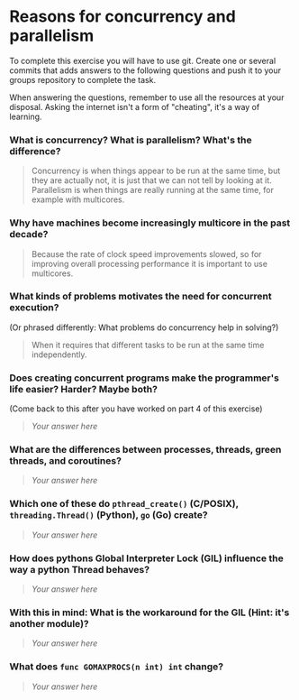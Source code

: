 # Reasons for concurrency and parallelism


To complete this exercise you will have to use git. Create one or several commits that adds answers to the following questions and push it to your groups repository to complete the task.

When answering the questions, remember to use all the resources at your disposal. Asking the internet isn't a form of "cheating", it's a way of learning.

 ### What is concurrency? What is parallelism? What's the difference?
 > Concurrency is when things appear to be run at the same time, but they are actually not, it is just that we can not tell by looking at it. Parallelism is when things are really running at the same time, for example with multicores.

 ### Why have machines become increasingly multicore in the past decade?
 > Because the rate of clock speed improvements slowed, so for improving overall processing performance it is important to use multicores.

 ### What kinds of problems motivates the need for concurrent execution?
 (Or phrased differently: What problems do concurrency help in solving?)
 > When it requires that different tasks to be run at the same time independently.

 ### Does creating concurrent programs make the programmer's life easier? Harder? Maybe both?
 (Come back to this after you have worked on part 4 of this exercise)
 > *Your answer here*

 ### What are the differences between processes, threads, green threads, and coroutines?
 > *Your answer here*

 ### Which one of these do `pthread_create()` (C/POSIX), `threading.Thread()` (Python), `go` (Go) create?
 > *Your answer here*

 ### How does pythons Global Interpreter Lock (GIL) influence the way a python Thread behaves?
 > *Your answer here*

 ### With this in mind: What is the workaround for the GIL (Hint: it's another module)?
 > *Your answer here*

 ### What does `func GOMAXPROCS(n int) int` change?
 > *Your answer here*
